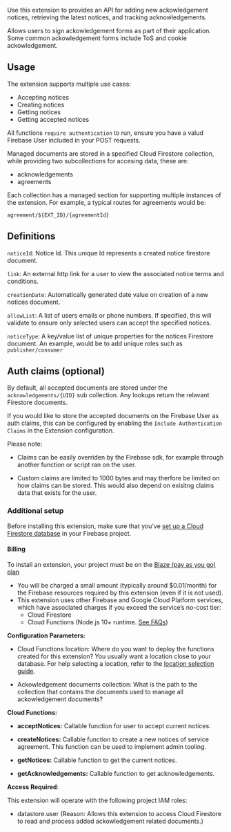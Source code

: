 Use this extension to provides an API for adding new ackowledgement notices, retrieving the latest notices, and tracking acknowledgements.

Allows users to sign ackowledgement forms as part of their application. Some common ackowledgement forms include ToS and cookie ackowledgement.

## Usage

The extension supports multiple use cases:

- Accepting notices
- Creating notices
- Getting notices
- Getting accepted notices

All functions `require authentication` to run, ensure you have a valud Firebase User included in your POST requests.

Managed documents are stored in a specified Cloud Firestore collection, while providing two subcollections for accesing data, these are:

- acknowledgements
- agreements

Each collection has a managed section for supporting multiple instances of the extension. For example, a typical routes for agreements would be:

`agreement/${EXT_ID}/{agreementId}`

## Definitions

`noticeId`: Notice Id. This unique Id represents a created notice firestore document.

`link`: An external http link for a user to view the associated notice terms and conditions.

`creationDate`: Automatically generated date value on creation of a new notices document.

`allowList`: A list of users emails or phone numbers. If specified, this will validate to ensure only selected users can accept the specified notices.

`noticeType`: A key/value list of unique properties for the notices Firestore document. An example, would be to add unique roles such as `publisher/consumer`

## Auth claims (optional)

By default, all accepted documents are stored under the `acknowledgements/{UID}` sub collection. Any lookups return the relavant Firestore documents.

If you would like to store the accepted documents on the Firebase User as auth claims, this can be configured by enabling the `Include Authentication Claims` in the Extension configuration.

Please note:

- Claims can be easily overriden by the Firebase sdk, for example through another function or script ran on the user.

- Custom claims are limited to 1000 bytes and may therfore be limited on how claims can be stored. This would also depend on exisitng claims data that exists for the user.

### Additional setup

Before installing this extension, make sure that you've [set up a Cloud Firestore database](https://firebase.google.com/docs/firestore/quickstart) in your Firebase project.

#### Billing

To install an extension, your project must be on the [Blaze (pay as you go) plan](https://firebase.google.com/pricing)

- You will be charged a small amount (typically around $0.01/month) for the Firebase resources required by this extension (even if it is not used).
- This extension uses other Firebase and Google Cloud Platform services, which have associated charges if you exceed the service’s no-cost tier:
  - Cloud Firestore
  - Cloud Functions (Node.js 10+ runtime. [See FAQs](https://firebase.google.com/support/faq#extensions-pricing))

**Configuration Parameters:**

- Cloud Functions location: Where do you want to deploy the functions created for this extension? You usually want a location close to your database. For help selecting a location, refer to the [location selection guide](https://firebase.google.com/docs/functions/locations).

- Ackowledgement documents collection: What is the path to the collection that contains the documents used to manage all ackowledgement documents?

**Cloud Functions:**

- **acceptNotices:** Callable function for user to accept current notices.

- **createNotices:** Callable function to create a new notices of service agreement. This function can be used to implement admin tooling.

- **getNotices:** Callable function to get the current notices.

- **getAcknowledgements:** Callable function to get acknowledgements.

**Access Required**:

This extension will operate with the following project IAM roles:

- datastore.user (Reason: Allows this extension to access Cloud Firestore to read and process added ackowledgement related documents.)
